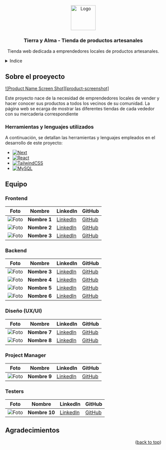 <a id="readme-top"></a>

<br />
<div align="center">
    <img src="\frontend\public\Logo_Horizontal_Blanco@3x.png" alt="Logo" width="80" height="80">

  <h3 align="center">Tierra y Alma - Tienda de productos artesanales</h3>

  <p align="center">
    Tienda web dedicada a emprendedores locales de productos artesanales.
  </p>
</div>



<!-- INDICE -->
<details>
  <summary>Indice</summary>
  <ol>
    <li><a href="#about-the-project">Sobre el proyecto</a></li>
    <li><a href="#built-with">Herramientas y lenguajes utilizados</a></li>
    <li><a href="#contributing">Equipo</a></li>
    <li><a href="#acknowledgments">Agradecimientos</a></li>
  </ol>
</details>



<!-- ABOUT THE PROJECT -->
## Sobre el proeyecto

[![Product Name Screen Shot][product-screenshot]](https://example.com)

Este proyecto nace de la necesidad de emprendedores locales de vender y hacer conocer sus productos a todos los vecinos de su comunidad. 
La página web se ecarga de mostrar las diferentes tiendas de cada vededor con su mercaderia correspondiente 


### Herramientas y lenguajes utilizados

A continuación, se detallan las herramientas y lenguajes empleados en el desarrollo de este proyecto:

* [![Next][Next.js]][Next-url]
* [![React][React.js]][React-url]
* [![TailwindCSS][TailwindCSS.com]][TailwindCSS-url]
* [![MySQL][MySQL.com]][MySQL-url]


<!-- EQUIPO -->
## Equipo

### Frontend
| Foto | Nombre | LinkedIn | GitHub |
| --- | --- | --- | --- |
| ![Foto](URL_Foto1) | **Nombre 1** | [LinkedIn](https://www.linkedin.com/in/perfil1) | [GitHub](https://github.com/perfil1) |
| ![Foto](URL_Foto2) | **Nombre 2** | [LinkedIn](https://www.linkedin.com/in/perfil2) | [GitHub](https://github.com/perfil2) |
| ![Foto](URL_Foto2) | **Nombre 3** | [LinkedIn](https://www.linkedin.com/in/perfil2) | [GitHub](https://github.com/perfil2) |

### Backend
| Foto | Nombre | LinkedIn | GitHub |
| --- | --- | --- | --- |
| ![Foto](URL_Foto3) | **Nombre 3** | [LinkedIn](https://www.linkedin.com/in/perfil3) | [GitHub](https://github.com/perfil3) |
| ![Foto](URL_Foto4) | **Nombre 4** | [LinkedIn](https://www.linkedin.com/in/perfil4) | [GitHub](https://github.com/perfil4) |
| ![Foto](URL_Foto4) | **Nombre 5** | [LinkedIn](https://www.linkedin.com/in/perfil4) | [GitHub](https://github.com/perfil4) |
| ![Foto](URL_Foto4) | **Nombre 6** | [LinkedIn](https://www.linkedin.com/in/perfil4) | [GitHub](https://github.com/perfil4) |

### Diseño (UX/UI)
| Foto | Nombre | LinkedIn | GitHub |
| --- | --- | --- | --- |
| ![Foto](URL_Foto5) | **Nombre 7** | [LinkedIn](https://www.linkedin.com/in/perfil5) | [GitHub](https://github.com/perfil5) |
| ![Foto](URL_Foto5) | **Nombre 8** | [LinkedIn](https://www.linkedin.com/in/perfil5) | [GitHub](https://github.com/perfil5) |

### Project Manager
| Foto | Nombre | LinkedIn | GitHub |
| --- | --- | --- | --- |
| ![Foto](URL_Foto6) | **Nombre 9** | [LinkedIn](https://www.linkedin.com/in/perfil6) | [GitHub](https://github.com/perfil6) |

### Testers
| Foto | Nombre | LinkedIn | GitHub |
| --- | --- | --- | --- |
| ![Foto](URL_Foto7) | **Nombre 10** | [LinkedIn](https://www.linkedin.com/in/perfil7) | [GitHub](https://github.com/perfil7) |



<!-- AGRADECIMIENTOS -->
## Agradecimientos



<p align="right">(<a href="#readme-top">back to top</a>)</p>



<!-- LINKS E IMÁGENES -->
[Next.js]: https://img.shields.io/badge/next.js-000000?style=for-the-badge&logo=nextdotjs&logoColor=white
[Next-url]: https://nextjs.org/
[React.js]: https://img.shields.io/badge/React-20232A?style=for-the-badge&logo=react&logoColor=61DAFB
[React-url]: https://reactjs.org/
[TailwindCSS.com]: https://img.shields.io/badge/TailwindCSS-38B2AC?style=for-the-badge&logo=tailwind-css&logoColor=white]
[TailwindCSS-url]: https://tailwindcss.com
[MySQL.com]: https://img.shields.io/badge/MySQL-4479A1?style=for-the-badge&logo=mysql&logoColor=white]
[MySQL-url]: https://www.mysql.com/

